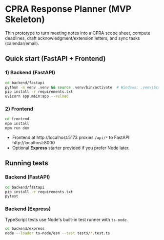 
# CPRA Response Planner (MVP Skeleton)

Thin prototype to turn meeting notes into a CPRA scope sheet, compute deadlines,
draft acknowledgment/extension letters, and sync tasks (calendar/email).

## Quick start (FastAPI + Frontend)

### 1) Backend (FastAPI)
```bash
cd backend/fastapi
python -m venv .venv && source .venv/bin/activate  # Windows: .venv\Scripts\activate
pip install -r requirements.txt
uvicorn app.main:app --reload
```

### 2) Frontend
```bash
cd frontend
npm install
npm run dev
```

- Frontend at http://localhost:5173 proxies `/api/*` to FastAPI http://localhost:8000
- Optional **Express** starter provided if you prefer Node later.

## Running tests

### Backend (FastAPI)
```bash
cd backend/fastapi
pip install -r requirements.txt
pytest
```

### Backend (Express)
TypeScript tests use Node's built-in test runner with `ts-node`.
```bash
cd backend/express
node --loader ts-node/esm --test tests/*.test.ts
```
